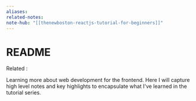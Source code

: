 ```yaml
---
aliases: 
related-notes: 
note-hub: "[[thenewboston-reactjs-tutorial-for-beginners]]"
---
```


# README

Related :

Learning more about web development for the frontend. Here I will capture high level notes
and key highlights to encapsulate what I've learned in the tutorial series.
